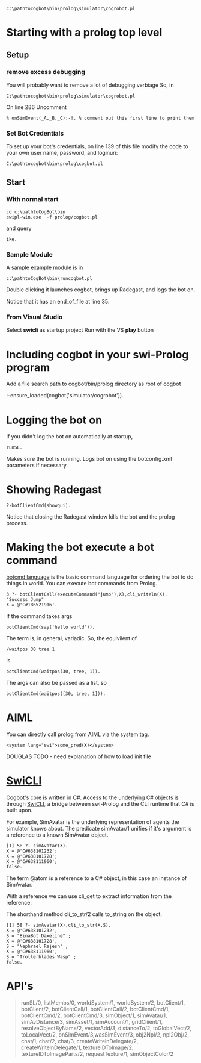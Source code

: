 
```
C:\pathtocogbot\bin\prolog\simulator\cogrobot.pl
```

# Starting with a prolog top level #

## Setup ##

### remove excess debugging ###

You will probably want to remove a lot of debugging verbiage
So, in

```
C:\pathtocogbot\bin\prolog\simulator\cogrobot.pl
```

On line 286
Uncomment

```
% onSimEvent(_A,_B,_C):-!. % comment out this first line to print them
```


### Set Bot Credentials ###

To set up your bot's credentials, on line 139 of this file modify the code to your own user name, password, and loginuri:

```
C:\pathtocogbot\bin\prolog\cogbot.pl
```


## Start ##

### With normal start ###

```
cd c:\pathtoCogBot\bin
swipl-win.exe  -f prolog/cogbot.pl
```

and query

```
ike.
```


### Sample Module ###

A sample example module is in

```
c:\pathtoCogBot\bin\runcogbot.pl
```

Double clicking it launches cogbot, brings up Radegast, and logs the bot on.

Notice that it has an end\_of\_file at line 35.

### From Visual Studio ###

Select **swicli** as startup project
Run with the VS **play** button

# Including cogbot in your swi-Prolog program #

Add a file search path to cogbot/bin/prolog directory as root of cogbot

:-ensure\_loaded(cogbot('simulator/cogrobot')).

# Logging the bot on #

If you didn't log the bot on automatically at startup,

```
runSL.
```

Makes sure the bot is running. Logs bot on using the botconfig.xml
parameters if necessary.

# Showing Radegast #

```
?-botClientCmd(showgui).
```

Notice that closing the Radegast window kills the bot and the prolog process.

# Making the bot execute a bot command #

[botcmd language](BotCommands.md) is the basic command language for ordering the bot to do things in world. You can execute bot commands from Prolog.

```
3 ?- botClientCall(executeCommand("jump"),X),cli_writeln(X).
"Success Jump"
X = @'C#186521916'.
```

If the command takes args

```
botClientCmd(say('hello world')).
```

The term is, in general, variadic.  So, the equivilent of

```
/waitpos 30 tree 1
```

is

```
botClientCmd(waitpos(30, tree, 1)).
```

The args can also be passed as a list, so

```
botClientCmd(waitpos([30, tree, 1])).
```

# AIML #

You can directly call prolog from AIML via the system tag.

```
<system lang="swi">some_pred(X)</system>
```

DOUGLAS TODO - need explanation of how to load init file

# [SwiCLI](SwiCLI.md) #

Cogbot's core is written in C#. Access to the underlying C# objects is through [SwiCLI](SwiCLI.md), a bridge between swi-Prolog and the CLI runtime that C# is built upon.

For example, SimAvatar is the underlying representation of agents the simulator knows about. The predicate  simAvatar/1 unifies if it's argument is a reference to a known SimAvatar object.

```
[1] 58 ?- simAvatar(X).
X = @'C#638101232';
X = @'C#638101728';
X = @'C#638111960';
false.

```

The term @atom is a reference to a C# object, in this case an instance of SimAvatar.

With a reference we can use cli\_get to extract information from the reference.

The shorthand method cli\_to\_str/2 calls to\_string on the object.

```
[1] 58 ?- simAvatar(X),cli_to_str(X,S).
X = @'C#638101232',
S = "BinaBot Daxeline" ;
X = @'C#638101728',
S = "Nephrael Rajesh" ;
X = @'C#638111960',
S = "Trollerblades Wasp" ;
false.
```



# API's #

> runSL/0,
> listMembs/0,
> worldSystem/1,
> worldSystem/2,
> botClient/1,
> botClient/2,
> botClientCall/1,
> botClientCall/2,
> botClientCmd/1,
> botClientCmd/2,
> botClientCmd/3,
> simObject/1,
> simAvatar/1,
> simAvDistance/3,
> simAsset/1,
> simAccount/1,
> gridCliient/1,
> resolveObjectByName/2,
> vectorAdd/3,
> distanceTo/2,
> toGlobalVect/2,
> toLocalVect/2,
> onSimEvent/3,wasSimEvent/3,
> obj2Npl/2,
> npl2Obj/2,
> chat/1,
> chat/2,
> chat/3,
> createWritelnDelegate/2,
> createWritelnDelegate/1,
> textureIDToImage/2,
> textureIDToImageParts/2,
> requestTexture/1,
> simObjectColor/2